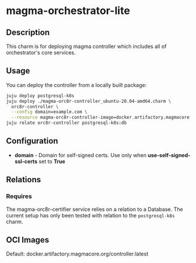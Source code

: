 # magma-orchestrator-lite

## Description

This charm is for deploying magma controller which includes all of orchestrator's core services.

## Usage

You can deploy the controller from a locally built package:

```bash
juju deploy postgresql-k8s
juju deploy ./magma-orc8r-controller_ubuntu-20.04-amd64.charm \
  orc8r-controller \
  --config domain=example.com \
  --resource magma-orc8r-controller-image=docker.artifactory.magmacore.org/controller:1.6.0
juju relate orc8r-controller postgresql-k8s:db
```

## Configuration
- **domain** - Domain for self-signed certs. Use only when **use-self-signed-ssl-certs** set to **True**


## Relations

### Requires
The magma-orc8r-certifier service relies on a relation to a Database. The current setup has only 
been tested with relation to the `postgresql-k8s` charm.

## OCI Images

Default: docker.artifactory.magmacore.org/controller:latest
